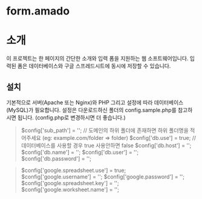 form.amado
==========

# 소개
이 프로젝트는 한 페이지의 간단한 소개와 입력 폼을 지원하는 웹 소프트웨어입니다.
입력된 폼은 데이터베이스와 구글 스프레드시트에 동시에 저장할 수 있습니다.

## 설치
기본적으로 서버(Apache 또는 Nginx)와 PHP 그리고 설정에 따라 데이터베이스(MySQL)가 필요합니다.
설정은 다운로드하신 폴더의 config.sample.php를 참고하시면 됩니다. (config.php로 변경하시면 더 좋습니다.)

> $config['sub_path'] = ''; // 도메인의 하위 폴더에 존재하면 하위 폴더명을 적어주세요 (eg: example.com/folder => folder)
> $config['db.use'] = true; // 데이터베이스를 사용할 경우 true 사용안하면 false
> $config['db.host'] = '';
> $config['db.name'] = '';
> $config['db.user'] = '';
> $config['db.password'] = '';
    
> $config['google.spreadsheet.use'] = true;
> $config['google.username'] = '';
> $config['google.password'] = '';
> $config['google.spreadsheet.key'] = '';
> $config['google.worksheet.name'] = '';
